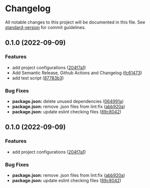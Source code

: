 # Changelog

All notable changes to this project will be documented in this file. See [standard-version](https://github.com/conventional-changelog/standard-version) for commit guidelines.

## 0.1.0 (2022-09-09)


### Features

* add project configurations ([204f7a1](https://github.com/mokkapps/changelog-generator-demo/commits/204f7a1c42fe9d2e356e250f8e7abe4d98abebff))
* Add Semantic Release, Github Actions and Changelog ([fc61473](https://github.com/mokkapps/changelog-generator-demo/commits/fc61473e5ff53429d8ae034c8d8013a4ee19e3e5))
* add test script ([87783b3](https://github.com/mokkapps/changelog-generator-demo/commits/87783b3a190aa3747a8abfd5616106498a5cad4d))


### Bug Fixes

* **package.json:** delete unused dependencies ([064991a](https://github.com/mokkapps/changelog-generator-demo/commits/064991a89afc5223e10f93f043f012c554a67181))
* **package.json:** remove .json files from lint:fix ([abb920a](https://github.com/mokkapps/changelog-generator-demo/commits/abb920af660e1fd092497692aab1d9f4d28ff7e1))
* **package.json:** update eslint checking files ([89c8042](https://github.com/mokkapps/changelog-generator-demo/commits/89c80426a793b221194ac9ad0d240e07e86a88b8))

## 0.1.0 (2022-09-09)


### Features

* add project configurations ([204f7a1](https://github.com/mokkapps/changelog-generator-demo/commits/204f7a1c42fe9d2e356e250f8e7abe4d98abebff))


### Bug Fixes

* **package.json:** remove .json files from lint:fix ([abb920a](https://github.com/mokkapps/changelog-generator-demo/commits/abb920af660e1fd092497692aab1d9f4d28ff7e1))
* **package.json:** update eslint checking files ([89c8042](https://github.com/mokkapps/changelog-generator-demo/commits/89c80426a793b221194ac9ad0d240e07e86a88b8))
